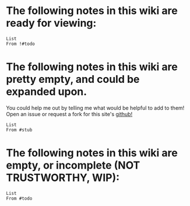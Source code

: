 # The following notes in this wiki are ready for viewing:
```dataview
List
From !#todo
```

# The following notes in this wiki are pretty empty, and could be expanded upon.
You could help me out by telling me what would be helpful to add to them! Open an issue or request a fork for this site's [github!](https://github.com/mushchlo/mushchlo.github.io)
```dataview
List
From #stub
```
# The following notes in this wiki are empty, or incomplete (NOT TRUSTWORTHY, WIP):
```dataview
List
From #todo
```

